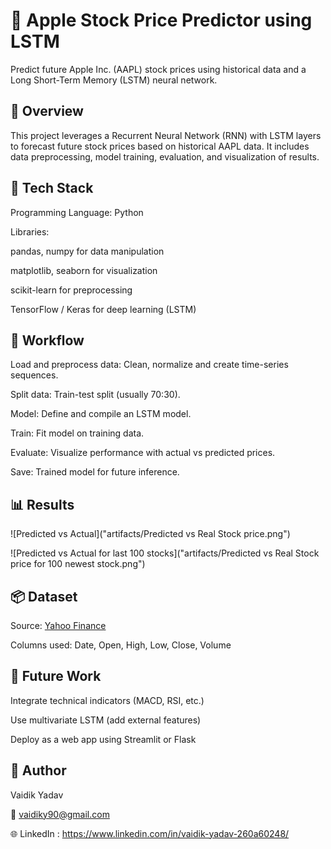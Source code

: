 # 🍏 Apple Stock Price Predictor using LSTM

Predict future Apple Inc. (AAPL) stock prices using historical data and a Long Short-Term Memory (LSTM) neural network.


## 📌 Overview

This project leverages a Recurrent Neural Network (RNN) with LSTM layers to forecast future stock prices based on historical AAPL data. It includes data preprocessing, model training, evaluation, and visualization of results.


## 🧠 Tech Stack

Programming Language: Python

Libraries:

pandas, numpy for data manipulation

matplotlib, seaborn for visualization

scikit-learn for preprocessing

TensorFlow / Keras for deep learning (LSTM)


## 🔄 Workflow

Load and preprocess data: Clean, normalize and create time-series sequences.

Split data: Train-test split (usually 70:30).

Model: Define and compile an LSTM model.

Train: Fit model on training data.

Evaluate: Visualize performance with actual vs predicted prices.

Save: Trained model for future inference.


## 📊 Results

![Predicted vs Actual]("artifacts/Predicted vs Real Stock price.png")

![Predicted vs Actual for last 100 stocks]("artifacts/Predicted vs Real Stock price for 100 newest stock.png")


## 📦 Dataset

Source: [Yahoo Finance](https://finance.yahoo.com/quote/AAPL/history/?p=AAPL)

Columns used: Date, Open, High, Low, Close, Volume


## 📌 Future Work

Integrate technical indicators (MACD, RSI, etc.)

Use multivariate LSTM (add external features)

Deploy as a web app using Streamlit or Flask


## 🙌 Author

Vaidik Yadav

📧 vaidiky90@gmail.com

🌐 LinkedIn : https://www.linkedin.com/in/vaidik-yadav-260a60248/

